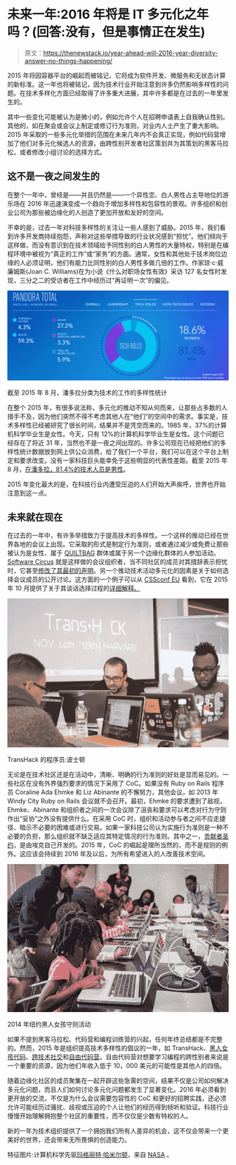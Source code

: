 # 未来一年:2016 年将是 IT 多元化之年吗？(回答:没有，但是事情正在发生)

> 原文：<https://thenewstack.io/year-ahead-will-2016-year-diversity-answer-no-things-happening/>

2015 年将因容器平台的崛起而被铭记，它将成为软件开发、微服务和无状态计算的新标准。这一年也将被铭记，因为技术行业开始注意到许多仍然影响多样性的问题。在技术多样化方面已经取得了许多重大进展，其中许多都是在过去的一年里发生的。

其中一些变化可能被认为是微小的，例如允许个人在招聘申请表上自我确认性别。其他的，如在聚会或会议上制定或修订行为准则，对业内人士产生了重大影响。2015 年采取的一些多元化举措的范围在未来几年内不会真正实现，例如代码营增加了他们对多元化候选人的资源，由跨性别开发者社区策划并为其策划的黑客马拉松，或者修改小组讨论的选择方式。

## 这不是一夜之间发生的

在整个一年中，曾经是——并且仍然是——一个异性恋、白人男性占主导地位的游乐场在 2016 年迅速演变成一个趋向于增加多样性和包容性的景观。许多组织和创业公司为那些被边缘化的人创造了更加开放和友好的空间。

不幸的是，过去一年对科技多样性的关注让一些人感到了威胁。2015 年，我们看到许多开发商持续抱怨，声称对这些举措导致的行业状况感到“担忧”。他们倾向于这样做，而没有意识到在技术领域给予同性别的白人男性的大量特权，特别是在编程环境中被视为“真正的工作”或“家务”的方面。通常，女性和其他处于技术岗位边缘的人必须证明，他们有能力比同性别的白人男性多做几倍的工作。作家琼·c·威廉姆斯(Joan C. Williams)在为小说《什么对职场女性有效》采访 127 名女性时发现，三分之二的受访者在工作中经历过“再证明一次”的偏见。

[![Diversity Statistics for Jobs Classified as Tech at Pandora as of August, 2015](img/6784364a3eeb92c362cab0c24ac20e13.png)](https://thenewstack.io/wp-content/uploads/2015/12/Screen-Shot-2015-12-31-at-2.31.50-PM.png)

截至 2015 年 8 月，潘多拉分类为技术的工作的多样性统计

在整个 2015 年，有很多说法称，多元化的推动不知从何而来，让那些占多数的人措手不及，因为他们突然不得不考虑其他人在“他们”的空间中的需求。事实是，技术多样性已经被研究了很长时间，结果并不是凭空而来的。1985 年，37%的计算机科学毕业生是女性。今天，只有 12%的计算机科学毕业生是女性。这个问题已经存在了将近 31 年，当然也不是一夜之间出现的。许多公司现在已经把他们的多样性统计数据放到网上供公众消费，给了我们一个平台，我们可以在这个平台上制定和要求改变。没有一家科技巨头能幸免于这些明显的代表性差距。截至 2015 年 8 月，[在潘多拉，81.4%的技术人员是男性](http://www.pandora.com/careers/#diversity)。

2015 年变化最大的是，在科技行业内遭受压迫的人们开始大声疾呼，世界也开始注意到这一点。

## 未来就在现在

在过去的一年中，有许多举措致力于提高技术的多样性。一个这样的推动已经在世界各地的会议上出现。它采取的形式是制定行为准则，或者通过减少或免费让那些被认为是女性、属于 [QUILTBAG](https://en.wiktionary.org/wiki/QUILTBAG) 群体或属于另一个边缘化群体的人参加活动。 [Software Circus](http://softwarecircus.eu/) 就是这样做的会议组织者，当不同社区的成员对其措辞表示担忧时，它甚至[修改了其最初的声明](http://softwarecircus.eu/diversity-take-2/)。另一个推动技术活动多元化的因素是关于如何选择会议成员的公开讨论。这方面的一个例子可以从 [CSSconf EU](http://2015.cssconf.eu/) 看到，它在 2015 年 10 月提供了关于其谈话选择过程的[详细解释。](http://blog.cssconf.eu/2015/08/15/a-talk-selection-process-explained/)

[![Programmers at TransHack: Boston](img/87791a066961a1d9c00c2ead7a3f6e46.png)](https://thenewstack.io/wp-content/uploads/2015/12/download.jpeg)

TransHack 的程序员:波士顿

无论是在技术社区还是在活动中，清晰、明确的行为准则的好处是显而易见的。一些社区在没有外界强烈要求的情况下采用了 CoC。如果没有 Ruby on Rails 程序员 Coraline Ada Ehmke 和 Liz Abinante 的不懈努力，其他会议，如 2013 年 Windy City Ruby on Rails 会议就不会召开。最初，Ehmke 的要求遭到了敌视，Ehmke、Abinante 和组织者之间的一次会议除了沮丧和要求可以考虑对行为守则作出“妥协”之外没有提供什么。在采用 CoC 时，组织和活动参与者之间不应走捷径、暗示不必要的困难或进行交易。如果一家科技公司认为实施行为准则是一种不必要的负担，那么组织就不缺乏适应其特定情况的行为准则。其中之一，[贡献者圣约](http://contributor-covenant.org/)，是由埃克自己开发的。2015 年，CoC 的崛起是理所当然的，而不是规则的例外。这应该会持续到 2016 年及以后，为所有希望进入的人改善技术空间。

[![Black Girls Code NYC Event, 2014](img/8420c60b1d18ccd3605649d8b79e8c37.png)](https://thenewstack.io/wp-content/uploads/2015/12/bgcny-14.jpg)

2014 年纽约黑人女孩守则活动

如果不提到黑客马拉松、代码营和编程训练营的兴起，任何年终总结都是不完整的。然而，2015 年是组织提高技术多样性的倡议的一年，如 TransHack、[黑人女孩代码](http://www.blackgirlscode.com/)、[跨技术社交](http://transtechsocial.org/)和[自由代码营](http://www.freecodecamp.com/)。自由代码营对想要学习编程的跨性别者来说是一个重要的资源，因为他们年收入低于 10，000 美元的可能性是其他人的四倍。

随着边缘化社区的成员聚集在一起开辟这些急需的空间，结果不仅是公司如何解决多元化问题，而且人们如何讨论多元化问题都发生了显著变化。2016 年必须看到更开放的交流，不仅是为什么会议需要包容性的 CoC 和更好的招聘实践，还必须允许可能经历过骚扰、歧视或压迫的个人让他们的经历得到倾听和验证。科技行业慢慢开始理解拥抱整个社区的重要性，而不仅仅是少数有特权的人。

新的一年为技术组织提供了一个拥抱我们所有人差异的机会，这不仅会带来一个更美好的世界，还会带来无所畏惧的创造能力。

特征图片:计算机科学先驱[玛格丽特·哈米尔顿](http://www.wired.com/2015/10/margaret-hamilton-nasa-apollo/)，来自 [NASA](https://upload.wikimedia.org/wikipedia/commons/2/2e/Margaret_Hamilton.gif) 。

<svg xmlns:xlink="http://www.w3.org/1999/xlink" viewBox="0 0 68 31" version="1.1"><title>Group</title> <desc>Created with Sketch.</desc></svg>